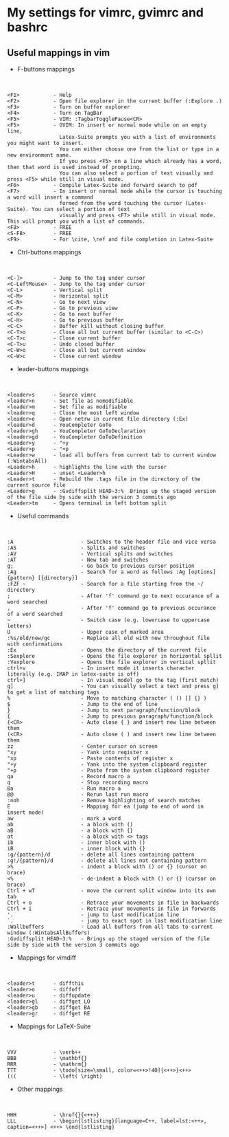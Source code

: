 My settings for vimrc, gvimrc and bashrc
========================================


Useful mappings in vim
------------

- F-buttons mappings

&nbsp;

	<F1>           - Help
    <F2>           - Open file explorer in the current buffer (:Explore .)
    <F3>           - Turn on buffer explorer
    <F4>           - Turn on TagBar
    <F5>           - VIM: :TagbarTogglePause<CR>
    <F5>           - GVIM: In insert or normal mode while on an empty line, 
	                 Latex-Suite prompts you with a list of environments you might want to insert. 
					 You can either choose one from the list or type in a new environment name. 
					 If you press <F5> on a line which already has a word, then that word is used instead of prompting.
					 You can also select a portion of text visually and press <F5> while still in visual mode.
    <F6>           - Compile Latex-Suite and forward search to pdf
    <F7>           - In insert or normal mode while the cursor is touching a word will insert a command 
	                 formed from the word touching the cursor (Latex-Suite). You can select a portion of text 
					 visually and press <F7> while still in visual mode. This will prompt you with a list of commands.
    <F8>           - FREE
	<S-F8>         - FREE
    <F9>           - For \cite, \ref and file completion in Latex-Suite

- Ctrl-buttons mappings

&nbsp;

    <C-]>          - Jump to the tag under cursor
    <C-LeftMouse>  - Jump to the tag under cursor
    <C-L>          - Vertical split
    <C-M>          - Horizontal split
    <C-N>          - Go to next view
    <C-P>          - Go to previous view
    <C-K>          - Go to next buffer
    <C-H>          - Go to previous buffer
    <C-C>          - Buffer kill without closing buffer
	<C-T>o         - Close all but current buffer (similar to <C-C>)
	<C-T>c         - Close current buffer
	<C-T>u         - Undo closed buffer
	<C-W>o         - Close all but current window
	<C-W>c         - Close current window


- leader-buttons mappings 

&nbsp;

    <leader>s      - Source vimrc
    <leader>n      - Set file as nomodifiable
    <leader>m      - Set file as modifiable
    <leader>q      - Close the most left window
    <leader>e      - Open netrw in current file directory (:Ex)
    <leader>d      - YouCompleter GoTo
    <leader>gh     - YouCompleter GoToDeclaration
    <leader>gd     - YouCompleter GoToDefinition
    <Leader>y      - "+y
    <Leader>p      - "+p
    <Leader>w      - load all buffers from current tab to current window (:WintabsAll)
    <Leader>h      - highlights the line with the cursor
    <Leader>H      - unset <Leader>h
    <Leader>t      - Rebuild the .tags file in the directory of the current source file
	<Leader>g      - :Gvdiffsplit HEAD~3:%  Brings up the staged version of the file side by side with the version 3 commits ago
	<Leader>tm     - Opens terminal in left bottom split

- Useful commands

&nbsp;

    :A                      - Switches to the header file and vice versa
    :AS                     - Splits and switches
    :AV                     - Vertical splits and switches
    :AT                     - New tab and switches
    g;                      - Go back to previous cursor position
    :Ag                     - Search for a word as follows :Ag [options] {pattern} [{directory}]
    :FZF ~                  - Search for a file starting from the ~/ directory
    ;                       - After 'f' command go to next occurance of a word searched
    ,                       - After 'f' command go to previous occurance of a word searched
    ~                       - Switch case (e.g. lowercase to uppercase letters)
    U                       - Upper case of marked area
    :%s/old/new/gc          - Replace all old with new throughout file with confirmations
    :Ex                     - Opens the directory of the current file
    :Sexplore               - Opens the file explorer in horizontal spllit
    :Vexplore               - Opens the file explorer in vertical spllit
    ctrl+v                  - In insert mode it inserts character literally (e.g. IMAP in latex-suite is off) 
    ctrl+]                  - In visual model go to the tag (first match)
    g]                      - You can visually select a text and press g] to get a list of matching tags
    %                       - Move to matching character ( () [] {} )
    $                       - Jump to the end of line
    }                       - Jump to next paragraph/function/block
    {                       - Jump to previous paragraph/function/block
    {<CR>                   - Auto close { } and insert new line between them
    (<CR>                   - Auto close ( ) and insert new line between them
    zz                      - Center cursor on screen
    "xy                     - Yank into register x
    "xp                     - Paste contents of register x
    "+y                     - Yank into the system clipboard register
    "+p                     - Paste from the system clipboard register
    qa                      - Record macro a
    q                       - Stop recording macro
    @a                      - Run macro a
    @@                      - Rerun last run macro
    :noh                    - Remove highlighting of search matches
    E                       - Mapping for ea (jump to end of word in insert mode)
    aw                      - mark a word
    ab                      - a block with ()
    aB                      - a block with {}
    at                      - a block with <> tags
    ib                      - inner block with ()
    iB                      - inner block with {}
    :g/{pattern}/d          - delete all lines containing pattern
    :g!/{pattern}/d         - delete all lines not containing pattern
    >%                      - indent a block with () or {} (cursor on brace)
    <%                      - de-indent a block with () or {} (cursor on brace)
    Ctrl + wT               - move the current split window into its own tab 	
    Ctrl + o                - Retrace your movements in file in backwards
    Ctrl + i                - Retrace your movements in file in forwards
    '.                      - jump to last modification line
    `.                      - jump to exact spot in last modification line
    :Wallbuffers            - Load all buffers from all tabs to current window (:WintabsAllBuffers)
    :Gvdiffsplit HEAD~3:%   - Brings up the staged version of the file side by side with the version 3 commits ago

- Mappings for vimdiff

&nbsp;

	<leader>t      - diffthis
	<leader>o      - diffoff
	<leader>u      - diffupdate
	<leader>gl     - diffget LO
	<leader>gb     - diffget BA
	<leader>gr     - diffget RE

- Mappings for LaTeX-Suite

&nbsp;

	VVV            - \verb++
	BBB            - \mathbf{}
	RRR            - \mathrm{}
	TTT            - \todo[size=\small, color=<++>!40]{<++>}<++>
	(((            - \left( \right)

- Other mappings

&nbsp;

	HHH            - \href{}{<++>}
	LLL            - \begin{lstlisting}[language=C++, label=lst:<++>, caption=<++>] <++> \end{lstlisting}
